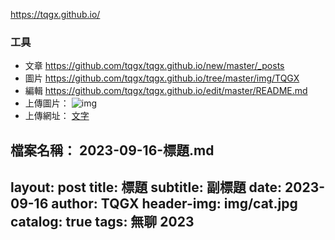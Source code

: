 https://tqgx.github.io/
### 工具
- 文章 https://github.com/tqgx/tqgx.github.io/new/master/_posts
- 圖片 https://github.com/tqgx/tqgx.github.io/tree/master/img/TQGX
- 編輯 https://github.com/tqgx/tqgx.github.io/edit/master/README.md
- 上傳圖片： ![img](網址)
- 上傳網址： [文字](網址) 


檔案名稱：
2023-09-16-標題.md
---
layout:     post
title:      標題 
subtitle:   副標題
date:       2023-09-16
author:     TQGX
header-img: img/cat.jpg
catalog:   true
tags: 無聊 2023
---

